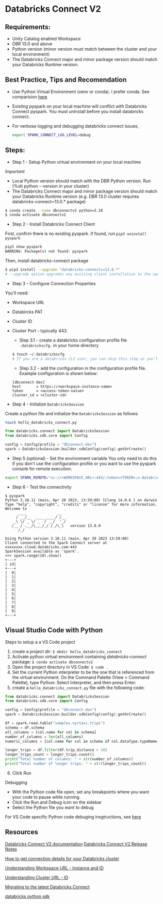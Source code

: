 
# Databricks Connect V2

## Requirements:
* Unity Catalog enabled Workspace
* DBR 13.0 and above
* Python version (minor version must match between the cluster and your local environment)
* The Databricks Connect major and minor package version should match your Databricks Runtime version. 

## Best Practice, Tips and Recomendation
* Use Python Virtual Environment (venv or conda). I prefer conda. See comparision [here](https://www.linkedin.com/pulse/why-you-should-configure-python-virtual-environments-conda-helmuth?trk=pulse-article_more-articles_related-content-card#:~:text=in%20your%20browser.-,Conda,package%20manager%20onto%20your%20computer)
* Existing pyspark on your local machine will conflict with Databricks Connect pyspark. You must uninstall before you install databricks connect.
* For verbose logging and debugging databricks connect issues, 
  
  ```bash
  export SPARK_CONNECT_LOG_LEVEL=debug
  ```


## Steps:

* Step 1 - Setup Python virtual environment on your local machine

_Important_
* Local Python version should match with the DBR Python version. Run (%sh python --version in your cluster)
* The Databricks Connect major and minor package version should match your Databricks Runtime version (e.g. DBR 13.0 cluster requires databricks-connect=13.0.* package)

```bash
$ conda create --name dbconnectv2 python=3.10
$ conda activate dbconnectv2

```


* Step 2 - Install Databricks Connect Client

First, confirm there is no existing pyspark. if found, run `pip3 uninstall pyspark`
```bash
pip3 show pyspark
WARNING: Package(s) not found: pyspark
```
Then, install databricks-connect package
```bash
$ pip3 install --upgrade "databricks-connect==13.0.*"
# --upgrade option upgrades any existing client installation to the specified version.
```


* Step 3 - Configure Connection Properties

You'll need:
* Workspace URL
* Databircks PAT
* Cluster ID
* Cluster Port - typically 443.

  * Step 3.1 - create a databricks configuration profile file `.databrickscfg.` in your home directory

  ```bash
  $ touch ~/.databrickscfg
  # If you are a databricks CLI user, you can skip this step as you'll already have this file. 
  ```

  * Step 3.2 - add the configuration in the configuration profile file. Example configuration is shown below:

  ```
  [dbconnect-dev]
  host       = https://<workspace-instance-name>
  token      = <access-token-value>
  cluster_id = <cluster-id> 
  ```

* Step 4 - Initialize `DatabricksSession`

Create a python file and initialize the `DatabricksSession` as follows:
```bash
touch hello_databricks_connect.py
```
```python
from databricks.connect import DatabricksSession
from databricks.sdk.core import Config

config = Config(profile = "dbconnect-dev")
spark = DatabricksSession.builder.sdkConfig(config).getOrCreate()

```

* Step 5 (optional) - Set the environment variable
You only need to do this if you don't use the configuration profile or you want to use the pyspark console for remote execution.

```bash
export SPARK_REMOTE="sc://<WORKSPACE_URL>:443/;token=<TOKEN>;x-databricks-cluster-id=<CLUSTER_ID>"
```

* Step 6 - Test the connectivity

```
$ pyspark
Python 3.10.11 (main, Apr 20 2023, 13:59:00) [Clang 14.0.6 ] on darwin
Type "help", "copyright", "credits" or "license" for more information.
Welcome to
      ____              __
     / __/__  ___ _____/ /__
    _\ \/ _ \/ _ `/ __/  '_/
   /__ / .__/\_,_/_/ /_/\_\   version 13.0.0
      /_/

Using Python version 3.10.11 (main, Apr 20 2023 13:59:00)
Client connected to the Spark Connect server at xxxxxxxx.cloud.databricks.com:443
SparkSession available as 'spark'.
>>> spark.range(10).show()
+---+
| id|
+---+
|  0|
|  1|
|  2|
|  3|
|  4|
|  5|
|  6|
|  7|
|  8|
|  9|
+---+
```
 

## Visual Studio Code with Python

Steps to setup a a VS Code project

1. create a project dir: `$ mkdir hello_databricks_connect`
2. Activate python virtual environment containing *databricks-connect* package: `$ conda activate dbconnectv2`
3. Open the project directory in VS Code: `$ code .`
4. Set the current Python interpreter to be the one that is referenced from the virtual environment. On the Command Palette (View > Command Palette), type Python: Select Interpreter, and then press Enter.
5. create a `hello_databricks_connect.py` file with the following code:

```python
from databricks.connect import DatabricksSession
from databricks.sdk.core import Config

config = Config(profile = "dbconnect-dev")
spark = DatabricksSession.builder.sdkConfig(config).getOrCreate()

df = spark.read.table("samples.nyctaxi.trips")
schema = df.schema
all_columns = [col.name for col in schema]
number_of_columns = len(all_columns)
numeric_columns = [col.name for col in schema if col.dataType.typeName() in ["integer", "double", "float", "long", "decimal"]]

longer_trips = df.filter(df.trip_distance > 10)
longer_trips_count = longer_trips.count()
print("Total number of columns: " + str(number_of_columns))
print("Total number of longer trips: " + str(longer_trips_count))
```
6. Click Run

Debugging

* With the Python code file open, set any breakpoints where you want your code to pause while running.
* Click the Run and Debug icon on the sidebar
* Select the Python file you want to debug

For VS Code specific Python code debuging insgtructions, see [here](https://code.visualstudio.com/docs/python/python-tutorial#_configure-and-run-the-debugger)

## Resources
[Databricks Connect V2 documentation](https://docs.databricks.com/dev-tools/databricks-connect.html#databricks-connect
)
[Databricks Connect V2 Release Notes](https://docs.databricks.com/release-notes/dbconnect/index.html)

[How to get connection details for your Databricks cluster](https://docs.databricks.com/integrations/jdbc-odbc-bi.html#get-connection-details-for-a-cluster)

[Understanding Workspace URL - Instance and ID](https://docs.databricks.com/workspace/workspace-details.html#workspace-instance-names-urls-and-ids)

[Understanding Cluster URL - ID](https://docs.databricks.com/workspace/workspace-details.html#cluster-url-and-id)


[Migrating to the latest Databricks Connect](https://docs.databricks.com/dev-tools/databricks-connect.html#migrate-to-the-latest-databricks-connect)

[databricks python sdk](https://pypi.org/project/databricks-sdk/)
